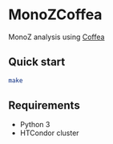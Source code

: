 # MonoZCoffea
MonoZ analysis using [Coffea](https://coffeateam.github.io/coffea/)

## Quick start

```bash
make
```

## Requirements

- Python 3
- HTCondor cluster

